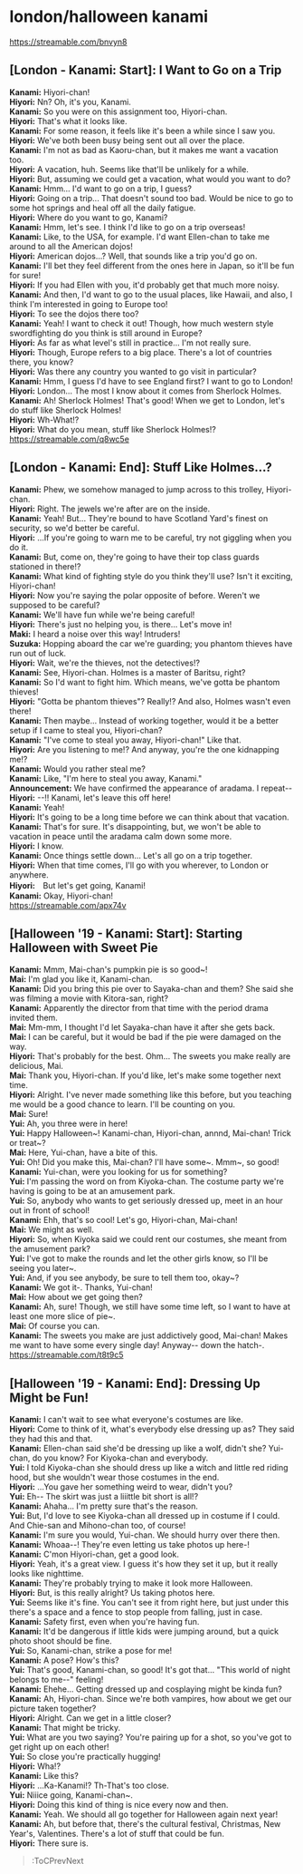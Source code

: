 
london/halloween kanami
=======================
https://streamable.com/bnvyn8

  

## [London - Kanami: Start\]: I Want to Go on a Trip
**Kanami:** Hiyori-chan\!  
**Hiyori:** Nn\? Oh, it's you, Kanami\.  
**Kanami:** So you were on this assignment too, Hiyori-chan\.  
**Hiyori:** That's what it looks like\.  
**Kanami:** For some reason, it feels like it's been a while since I saw you\.  
**Hiyori:** We've both been busy being sent out all over the place\.  
**Kanami:** I'm not as bad as Kaoru-chan, but it makes me want a vacation too\.  
**Hiyori:** A vacation, huh\. Seems like that'll be unlikely for a while\.  
**Hiyori:** But, assuming we could get a vacation, what would you want to do\?  
**Kanami:** Hmm\.\.\. I'd want to go on a trip, I guess\?  
**Hiyori:** Going on a trip\.\.\. That doesn't sound too bad\. Would be nice to go to some hot springs and heal off all the daily fatigue\.  
**Hiyori:** Where do you want to go, Kanami\?  
**Kanami:** Hmm, let's see\. I think I'd like to go on a trip overseas\!  
**Kanami:** Like, to the USA, for example\. I'd want Ellen-chan to take me around to all the American dojos\!  
**Hiyori:** American dojos\.\.\.\? Well, that sounds like a trip you'd go on\.  
**Kanami:** I'll bet they feel different from the ones here in Japan, so it'll be fun for sure\!  
**Hiyori:** If you had Ellen with you, it'd probably get that much more noisy\.  
**Kanami:** And then, I'd want to go to the usual places, like Hawaii, and also, I think I'm interested in going to Europe too\!  
**Hiyori:** To see the dojos there too\?  
**Kanami:** Yeah\! I want to check it out\! Though, how much western style swordfighting do you think is still around in Europe\?  
**Hiyori:** As far as what level's still in practice\.\.\. I'm not really sure\.  
**Hiyori:** Though, Europe refers to a big place\. There's a lot of countries there, you know\?  
**Hiyori:** Was there any country you wanted to go visit in particular\?  
**Kanami:** Hmm, I guess I'd have to see England first\? I want to go to London\!  
**Hiyori:** London\.\.\. The most I know about it comes from Sherlock Holmes\.  
**Kanami:** Ah\! Sherlock Holmes\! That's good\! When we get to London, let's do stuff like Sherlock Holmes\!  
**Hiyori:** Wh-What\!\?  
**Hiyori:** What do you mean, stuff like Sherlock Holmes\!\?  
https://streamable.com/q8wc5e

  

## [London - Kanami: End\]: Stuff Like Holmes\.\.\.\?
**Kanami:** Phew, we somehow managed to jump across to this trolley, Hiyori-chan\.  
**Hiyori:** Right\. The jewels we're after are on the inside\.  
**Kanami:** Yeah\! But\.\.\. They're bound to have Scotland Yard's finest on security, so we'd better be careful\.  
**Hiyori:** \.\.\.If you're going to warn me to be careful, try not giggling when you do it\.  
**Kanami:** But, come on, they're going to have their top class guards stationed in there\!\?  
**Kanami:** What kind of fighting style do you think they'll use\? Isn't it exciting, Hiyori-chan\!  
**Hiyori:** Now you're saying the polar opposite of before\. Weren't we supposed to be careful\?  
**Kanami:** We'll have fun while we're being careful\!  
**Hiyori:** There's just no helping you, is there\.\.\. Let's move in\!  
**Maki:** I heard a noise over this way\! Intruders\!  
**Suzuka:** Hopping aboard the car we're guarding; you phantom thieves have run out of luck\.  
**Hiyori:** Wait, we're the thieves, not the detectives\!\?  
**Kanami:** See, Hiyori-chan\. Holmes is a master of Baritsu, right\?  
**Kanami:** So I'd want to fight him\. Which means, we've gotta be phantom thieves\!  
**Hiyori:** \"Gotta be phantom thieves\"\? Really\!\? And also, Holmes wasn't even there\!  
**Kanami:** Then maybe\.\.\. Instead of working together, would it be a better setup if I came to steal you, Hiyori-chan\?  
**Kanami:** \"I've come to steal you away, Hiyori-chan\!\" Like that\.  
**Hiyori:** Are you listening to me\!\? And anyway, you're the one kidnapping me\!\?  
**Kanami:** Would you rather steal me\?  
**Kanami:** Like, \"I'm here to steal you away, Kanami\.\"  
**Announcement:** We have confirmed the appearance of aradama\. I repeat--  
**Hiyori:** --\!\! Kanami, let's leave this off here\!  
**Kanami:** Yeah\!  
**Hiyori:** It's going to be a long time before we can think about that vacation\.  
**Kanami:** That's for sure\. It's disappointing, but, we won't be able to vacation in peace until the aradama calm down some more\.  
**Hiyori:** I know\.  
**Kanami:** Once things settle down\.\.\. Let's all go on a trip together\.  
**Hiyori:** When that time comes, I'll go with you wherever, to London or anywhere\.  
**Hiyori:**　But let's get going, Kanami\!  
**Kanami:** Okay, Hiyori-chan\!  
https://streamable.com/apx74v

  

## [Halloween '19 - Kanami: Start\]: Starting Halloween with Sweet Pie
**Kanami:** Mmm, Mai-chan's pumpkin pie is so good\~\!  
**Mai:** I'm glad you like it, Kanami-chan\.  
**Kanami:** Did you bring this pie over to Sayaka-chan and them\? She said she was filming a movie with Kitora-san, right\?  
**Kanami:** Apparently the director from that time with the period drama invited them\.  
**Mai:** Mm-mm, I thought I'd let Sayaka-chan have it after she gets back\.  
**Mai:** I can be careful, but it would be bad if the pie were damaged on the way\.  
**Hiyori:** That's probably for the best\. Ohm\.\.\. The sweets you make really are delicious, Mai\.  
**Mai:** Thank you, Hiyori-chan\. If you'd like, let's make some together next time\.  
**Hiyori:** Alright\. I've never made something like this before, but you teaching me would be a good chance to learn\. I'll be counting on you\.  
**Mai:** Sure\!  
**Yui:** Ah, you three were in here\!  
**Yui:** Happy Halloween\~\! Kanami-chan, Hiyori-chan, annnd, Mai-chan\! Trick or treat\~\?  
**Mai:** Here, Yui-chan, have a bite of this\.  
**Yui:** Oh\! Did you make this, Mai-chan\? I'll have some\~\. Mmm\~, so good\!  
**Kanami:** Yui-chan, were you looking for us for something\?  
**Yui:** I'm passing the word on from Kiyoka-chan\. The costume party we're having is going to be at an amusement park\.  
**Yui:** So, anybody who wants to get seriously dressed up, meet in an hour out in front of school\!  
**Kanami:** Ehh, that's so cool\! Let's go, Hiyori-chan, Mai-chan\!  
**Mai:** We might as well\.  
**Hiyori:** So, when Kiyoka said we could rent our costumes, she meant from the amusement park\?  
**Yui:** I've got to make the rounds and let the other girls know, so I'll be seeing you later\~\.  
**Yui:** And, if you see anybody, be sure to tell them too, okay\~\?  
**Kanami:** We got it-\. Thanks, Yui-chan\!  
**Mai:** How about we get going then\?  
**Kanami:** Ah, sure\! Though, we still have some time left, so I want to have at least one more slice of pie\~\.  
**Mai:** Of course you can\.  
**Kanami:** The sweets you make are just addictively good, Mai-chan\! Makes me want to have some every single day\! Anyway-- down the hatch-\.  
https://streamable.com/t8t9c5

  

## [Halloween '19 - Kanami: End\]: Dressing Up Might be Fun\!
**Kanami:** I can't wait to see what everyone's costumes are like\.  
**Hiyori:** Come to think of it, what's everybody else dressing up as\? They said they had this and that\.  
**Kanami:** Ellen-chan said she'd be dressing up like a wolf, didn't she\? Yui-chan, do you know\? For Kiyoka-chan and everybody\.  
**Yui:** I told Kiyoka-chan she should dress up like a witch and little red riding hood, but she wouldn't wear those costumes in the end\.  
**Hiyori:** \.\.\.You gave her something weird to wear, didn't you\?  
**Yui:** Eh-- The skirt was just a liiittle bit short is all\!\?  
**Kanami:** Ahaha\.\.\. I'm pretty sure that's the reason\.  
**Yui:** But, I'd love to see Kiyoka-chan all dressed up in costume if I could\. And Chie-san and Mihono-chan too, of course\!  
**Kanami:** I'm sure you would, Yui-chan\. We should hurry over there then\.  
**Kanami:** Whoaa--\! They're even letting us take photos up here-\!  
**Kanami:** C'mon Hiyori-chan, get a good look\.  
**Hiyori:** Yeah, it's a great view\. I guess it's how they set it up, but it really looks like nighttime\.  
**Kanami:** They're probably trying to make it look more Halloween\.  
**Hiyori:** But, is this really alright\? Us taking photos here\.  
**Yui:** Seems like it's fine\. You can't see it from right here, but just under this there's a space and a fence to stop people from falling, just in case\.  
**Kanami:** Safety first, even when you're having fun\.  
**Kanami:** It'd be dangerous if little kids were jumping around, but a quick photo shoot should be fine\.  
**Yui:** So, Kanami-chan, strike a pose for me\!  
**Kanami:** A pose\? How's this\?  
**Yui:** That's good, Kanami-chan, so good\! It's got that\.\.\. \"This world of night belongs to me--\" feeling\!  
**Kanami:** Ehehe\.\.\. Getting dressed up and cosplaying might be kinda fun\?  
**Kanami:** Ah, Hiyori-chan\. Since we're both vampires, how about we get our picture taken together\?  
**Hiyori:** Alright\. Can we get in a little closer\?  
**Kanami:** That might be tricky\.  
**Yui:** What are you two saying\? You're pairing up for a shot, so you've got to get right up on each other\!  
**Yui:** So close you're practically hugging\!  
**Hiyori:** Wha\!\?  
**Kanami:** Like this\?  
**Hiyori:** \.\.\.Ka-Kanami\!\? Th-That's too close\.  
**Yui:** Niiice going, Kanami-chan\~\.  
**Hiyori:** Doing this kind of thing is nice every now and then\.  
**Kanami:** Yeah\. We should all go together for Halloween again next year\!  
**Kanami:** Ah, but before that, there's the cultural festival, Christmas, New Year's, Valentines\. There's a lot of stuff that could be fun\.  
**Hiyori:** There sure is\.  
> :ToCPrevNext